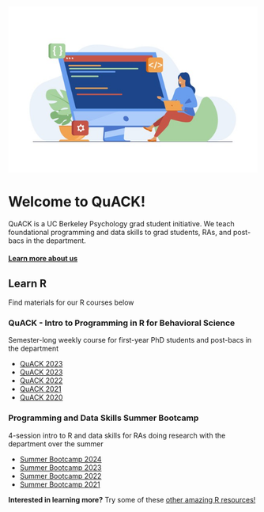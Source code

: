 
![image](code.jpeg)

# Welcome to QuACK!
QuACK is a UC Berkeley Psychology grad student initiative. We teach foundational programming and data skills to grad students, RAs, and post-bacs in the department.

#### [Learn more about us](https://ucb-psychology-quack.github.io/site/about/about)

## Learn R
Find materials for our R courses below

### QuACK - Intro to Programming in R for Behavioral Science
Semester-long weekly course for first-year PhD students and post-bacs in the department 

* [QuACK 2023](https://ucb-psychology-quack.github.io/site/QuACK2024/QuACK2024) 
* [QuACK 2023](https://ucb-psychology-quack.github.io/site/QuACK2023/QuACK2023)  
* [QuACK 2022](https://ucb-psychology-quack.github.io/site/QuACK2022/Quack2022)  
* [QuACK 2021](https://ucb-psychology-quack.github.io/site/QuACK2021/Quack2021)  
* [QuACK 2020](https://ucb-psychology-quack.github.io/site/QuACK2020/QuACK_2020)  
  
### Programming and Data Skills Summer Bootcamp
4-session intro to R and data skills for RAs doing research with the department over the summer
* [Summer Bootcamp 2024](https://ucb-psychology-quack.github.io/site/Bootcamp_2024/bootcamp2024) 
* [Summer Bootcamp 2023](https://ucb-psychology-quack.github.io/site/Bootcamp_2023/bootcamp2023)
* [Summer Bootcamp 2022](https://ucb-psychology-quack.github.io/site/Bootcamp_2022/bootcamp2022)  
* [Summer Bootcamp 2021](https://ucb-psychology-quack.github.io/site/Bootcamp_2021/bootcamp)

  
    
    
    
**Interested in learning more?** Try some of these [other amazing R resources!](https://ucb-psychology-quack.github.io/site/resources/r-resources) 
